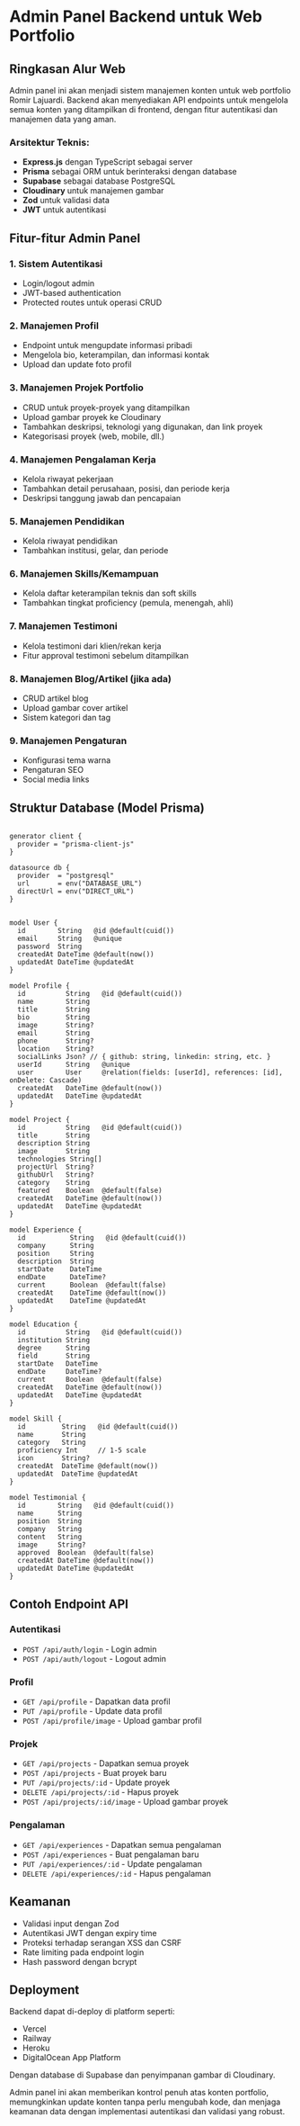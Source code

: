 # Admin Panel Backend untuk Web Portfolio

## Ringkasan Alur Web

Admin panel ini akan menjadi sistem manajemen konten untuk web portfolio Romir Lajuardi. Backend akan menyediakan API endpoints untuk mengelola semua konten yang ditampilkan di frontend, dengan fitur autentikasi dan manajemen data yang aman.

### Arsitektur Teknis:

- **Express.js** dengan TypeScript sebagai server
- **Prisma** sebagai ORM untuk berinteraksi dengan database
- **Supabase** sebagai database PostgreSQL
- **Cloudinary** untuk manajemen gambar
- **Zod** untuk validasi data
- **JWT** untuk autentikasi

## Fitur-fitur Admin Panel

### 1. Sistem Autentikasi

- Login/logout admin
- JWT-based authentication
- Protected routes untuk operasi CRUD

### 2. Manajemen Profil

- Endpoint untuk mengupdate informasi pribadi
- Mengelola bio, keterampilan, dan informasi kontak
- Upload dan update foto profil

### 3. Manajemen Projek Portfolio

- CRUD untuk proyek-proyek yang ditampilkan
- Upload gambar proyek ke Cloudinary
- Tambahkan deskripsi, teknologi yang digunakan, dan link proyek
- Kategorisasi proyek (web, mobile, dll.)

### 4. Manajemen Pengalaman Kerja

- Kelola riwayat pekerjaan
- Tambahkan detail perusahaan, posisi, dan periode kerja
- Deskripsi tanggung jawab dan pencapaian

### 5. Manajemen Pendidikan

- Kelola riwayat pendidikan
- Tambahkan institusi, gelar, dan periode

### 6. Manajemen Skills/Kemampuan

- Kelola daftar keterampilan teknis dan soft skills
- Tambahkan tingkat proficiency (pemula, menengah, ahli)

### 7. Manajemen Testimoni

- Kelola testimoni dari klien/rekan kerja
- Fitur approval testimoni sebelum ditampilkan

### 8. Manajemen Blog/Artikel (jika ada)

- CRUD artikel blog
- Upload gambar cover artikel
- Sistem kategori dan tag

### 9. Manajemen Pengaturan

- Konfigurasi tema warna
- Pengaturan SEO
- Social media links

## Struktur Database (Model Prisma)

```prisma

generator client {
  provider = "prisma-client-js"
}

datasource db {
  provider  = "postgresql"
  url       = env("DATABASE_URL")
  directUrl = env("DIRECT_URL")
}


model User {
  id        String   @id @default(cuid())
  email     String   @unique
  password  String
  createdAt DateTime @default(now())
  updatedAt DateTime @updatedAt
}

model Profile {
  id          String   @id @default(cuid())
  name        String
  title       String
  bio         String
  image       String?
  email       String
  phone       String?
  location    String?
  socialLinks Json? // { github: string, linkedin: string, etc. }
  userId      String   @unique
  user        User     @relation(fields: [userId], references: [id], onDelete: Cascade)
  createdAt   DateTime @default(now())
  updatedAt   DateTime @updatedAt
}

model Project {
  id          String   @id @default(cuid())
  title       String
  description String
  image       String
  technologies String[]
  projectUrl  String?
  githubUrl   String?
  category    String
  featured    Boolean  @default(false)
  createdAt   DateTime @default(now())
  updatedAt   DateTime @updatedAt
}

model Experience {
  id           String   @id @default(cuid())
  company      String
  position     String
  description  String
  startDate    DateTime
  endDate      DateTime?
  current      Boolean  @default(false)
  createdAt    DateTime @default(now())
  updatedAt    DateTime @updatedAt
}

model Education {
  id          String   @id @default(cuid())
  institution String
  degree      String
  field       String
  startDate   DateTime
  endDate     DateTime?
  current     Boolean  @default(false)
  createdAt   DateTime @default(now())
  updatedAt   DateTime @updatedAt
}

model Skill {
  id         String   @id @default(cuid())
  name       String
  category   String
  proficiency Int     // 1-5 scale
  icon       String?
  createdAt  DateTime @default(now())
  updatedAt  DateTime @updatedAt
}

model Testimonial {
  id        String   @id @default(cuid())
  name      String
  position  String
  company   String
  content   String
  image     String?
  approved  Boolean  @default(false)
  createdAt DateTime @default(now())
  updatedAt DateTime @updatedAt
}
```

## Contoh Endpoint API

### Autentikasi

- `POST /api/auth/login` - Login admin
- `POST /api/auth/logout` - Logout admin

### Profil

- `GET /api/profile` - Dapatkan data profil
- `PUT /api/profile` - Update data profil
- `POST /api/profile/image` - Upload gambar profil

### Projek

- `GET /api/projects` - Dapatkan semua proyek
- `POST /api/projects` - Buat proyek baru
- `PUT /api/projects/:id` - Update proyek
- `DELETE /api/projects/:id` - Hapus proyek
- `POST /api/projects/:id/image` - Upload gambar proyek

### Pengalaman

- `GET /api/experiences` - Dapatkan semua pengalaman
- `POST /api/experiences` - Buat pengalaman baru
- `PUT /api/experiences/:id` - Update pengalaman
- `DELETE /api/experiences/:id` - Hapus pengalaman

## Keamanan

- Validasi input dengan Zod
- Autentikasi JWT dengan expiry time
- Proteksi terhadap serangan XSS dan CSRF
- Rate limiting pada endpoint login
- Hash password dengan bcrypt

## Deployment

Backend dapat di-deploy di platform seperti:

- Vercel
- Railway
- Heroku
- DigitalOcean App Platform

Dengan database di Supabase dan penyimpanan gambar di Cloudinary.

Admin panel ini akan memberikan kontrol penuh atas konten portfolio, memungkinkan update konten tanpa perlu mengubah kode, dan menjaga keamanan data dengan implementasi autentikasi dan validasi yang robust.
